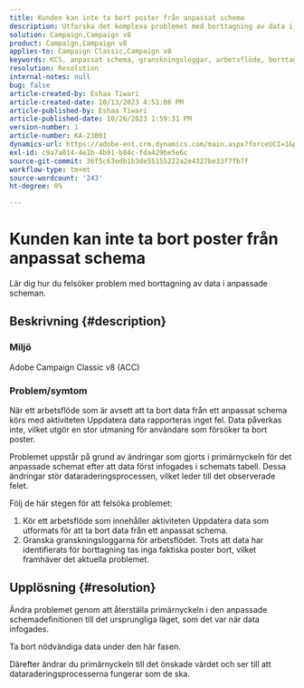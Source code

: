 ```yaml
---
title: Kunden kan inte ta bort poster från anpassat schema
description: Utforska det komplexa problemet med borttagning av data i anpassade scheman. Upptäck de problem som uppstår när arbetsflöden inte kan ta bort data trots felfri körning.
solution: Campaign,Campaign v8
product: Campaign,Campaign v8
applies-to: Campaign Classic,Campaign v8
keywords: KCS, anpassat schema, granskningsloggar, arbetsflöde, borttagning av data, primärnyckel, Adobe Campaign Classic v8, ACC, felsökning
resolution: Resolution
internal-notes: null
bug: false
article-created-by: Eshaa Tiwari
article-created-date: 10/13/2023 4:51:06 PM
article-published-by: Eshaa Tiwari
article-published-date: 10/26/2023 1:59:31 PM
version-number: 1
article-number: KA-23001
dynamics-url: https://adobe-ent.crm.dynamics.com/main.aspx?forceUCI=1&pagetype=entityrecord&etn=knowledgearticle&id=ebf9b4ad-e869-ee11-9ae7-6045bd006a22
exl-id: c9a7a014-4e1b-4b91-b84c-fda429be5e6c
source-git-commit: 36f5c63edb1b3de55155222a2e4327be33f7fb7f
workflow-type: tm+mt
source-wordcount: '243'
ht-degree: 0%

---
```


# Kunden kan inte ta bort poster från anpassat schema


Lär dig hur du felsöker problem med borttagning av data i anpassade scheman.

## Beskrivning {#description}


### Miljö

Adobe Campaign Classic v8 (ACC)

### Problem/symtom

När ett arbetsflöde som är avsett att ta bort data från ett anpassat schema körs med aktiviteten Uppdatera data rapporteras inget fel. Data påverkas inte, vilket utgör en stor utmaning för användare som försöker ta bort poster.

Problemet uppstår på grund av ändringar som gjorts i primärnyckeln för det anpassade schemat efter att data först infogades i schemats tabell. Dessa ändringar stör dataraderingsprocessen, vilket leder till det observerade felet.

Följ de här stegen för att felsöka problemet:

1. Kör ett arbetsflöde som innehåller aktiviteten Uppdatera data som utformats för att ta bort data från ett anpassat schema.
2. Granska granskningsloggarna för arbetsflödet. Trots att data har identifierats för borttagning tas inga faktiska poster bort, vilket framhäver det aktuella problemet.



## Upplösning {#resolution}


Ändra problemet genom att återställa primärnyckeln i den anpassade schemadefinitionen till det ursprungliga läget, som det var när data infogades.

Ta bort nödvändiga data under den här fasen.

Därefter ändrar du primärnyckeln till det önskade värdet och ser till att dataraderingsprocesserna fungerar som de ska.
